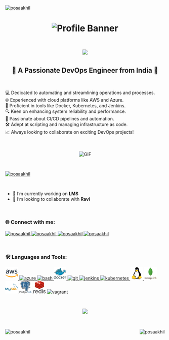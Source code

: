 <p align="left"> 
  <img src="https://komarev.com/ghpvc/?username=posaakhil&label=Profile%20views&color=ff6347&style=flat" alt="posaakhil" /> 
</p>

<h1 align="center">
    <img src="https://github.com/posaakhil/About_Me/blob/main/Assets/profile_banner.jpeg" alt="Profile Banner"/>
</h1>

<h1 align="center">
    <img src="https://readme-typing-svg.herokuapp.com/?font=Righteous&size=35&center=true&vCenter=true&width=500&height=70&duration=4000&color=ff6347&lines=Hi+There!+👋;+I'm+Posa+Venkata+Akhil!;" />
</h1>

<h2 align="center">
  <b>🎯 A Passionate DevOps Engineer from India 🚀</b>
</h2>

<br/>

<p align="left">
  💻 Dedicated to automating and streamlining operations and processes. <br>
  🌐 Experienced with cloud platforms like AWS and Azure. <br>
  🔧 Proficient in tools like Docker, Kubernetes, and Jenkins. <br>
  🔍 Keen on enhancing system reliability and performance. <br>
  🚀 Passionate about CI/CD pipelines and automation. <br>
  🛠️ Adept at scripting and managing infrastructure as code. <br>
  📈 Always looking to collaborate on exciting DevOps projects! <br>
</p>

<br/>

<p align="center">
  <img align="center" alt="GIF" src="https://github.com/Gapur/Gapur/blob/main/assets/coding.gif?raw=true" width="408" height="318" />
</p>

<br/>

<p align="left"> 
  <a href="https://github.com/ryo-ma/github-profile-trophy">
    <img src="https://github-profile-trophy.vercel.app/?username=posaakhil" alt="posaakhil" />
  </a> 
</p>

<br/>

- 🔭 I’m currently working on **LMS**
- 👯 I’m looking to collaborate with **Ravi**

<br/>

<h3 align="left">🌐 Connect with me:</h3>
<p align="left">
  <a href="https://linkedin.com/in/mubeen507" target="blank">
    <img align="center" src="https://raw.githubusercontent.com/rahuldkjain/github-profile-readme-generator/master/src/images/icons/Social/linked-in-alt.svg" alt="posaakhil" height="30" width="40" />
  </a>
  <a href="https://medium.com/@posavenkataakhil123" target="blank">
    <img align="center" src="https://raw.githubusercontent.com/rahuldkjain/github-profile-readme-generator/master/src/images/icons/Social/medium.svg" alt="posaakhil" height="30" width="40" />
  </a>
  <a href="https://github.com/mubeen507" target="blank">
    <img align="center" src="https://raw.githubusercontent.com/rahuldkjain/github-profile-readme-generator/master/src/images/icons/Social/github.svg" alt="posaakhil" height="30" width="40" />
  </a>
  <a href="your-resume-link" target="blank">
    <img align="center" src="https://github.com/posaakhil/About_Me/blob/main/Assets/Protfolio.jpg" alt="posaakhil" height="30" width="40" />
  </a>
</p>

<br/>

<h3 align="left">🛠️ Languages and Tools:</h3>
<p align="left"> 
  <a href="https://aws.amazon.com" target="_blank" rel="noreferrer">
    <img src="https://raw.githubusercontent.com/devicons/devicon/master/icons/amazonwebservices/amazonwebservices-original-wordmark.svg" alt="aws" width="40" height="40"/> 
  </a> 
  <a href="https://azure.microsoft.com/en-in/" target="_blank" rel="noreferrer"> 
    <img src="https://www.vectorlogo.zone/logos/microsoft_azure/microsoft_azure-icon.svg" alt="azure" width="40" height="40"/> 
  </a> 
  <a href="https://www.gnu.org/software/bash/" target="_blank" rel="noreferrer"> 
    <img src="https://www.vectorlogo.zone/logos/gnu_bash/gnu_bash-icon.svg" alt="bash" width="40" height="40"/> 
  </a> 
  <a href="https://www.docker.com/" target="_blank" rel="noreferrer"> 
    <img src="https://raw.githubusercontent.com/devicons/devicon/master/icons/docker/docker-original-wordmark.svg" alt="docker" width="40" height="40"/> 
  </a> 
  <a href="https://git-scm.com/" target="_blank" rel="noreferrer"> 
    <img src="https://www.vectorlogo.zone/logos/git-scm/git-scm-icon.svg" alt="git" width="40" height="40"/> 
  </a> 
  <a href="https://www.jenkins.io" target="_blank" rel="noreferrer"> 
    <img src="https://www.vectorlogo.zone/logos/jenkins/jenkins-icon.svg" alt="jenkins" width="40" height="40"/> 
  </a> 
  <a href="https://kubernetes.io" target="_blank" rel="noreferrer"> 
    <img src="https://www.vectorlogo.zone/logos/kubernetes/kubernetes-icon.svg" alt="kubernetes" width="40" height="40"/> 
  </a> 
  <a href="https://www.linux.org/" target="_blank" rel="noreferrer"> 
    <img src="https://raw.githubusercontent.com/devicons/devicon/master/icons/linux/linux-original.svg" alt="linux" width="40" height="40"/> 
  </a> 
  <a href="https://www.mongodb.com/" target="_blank" rel="noreferrer"> 
    <img src="https://raw.githubusercontent.com/devicons/devicon/master/icons/mongodb/mongodb-original-wordmark.svg" alt="mongodb" width="40" height="40"/> 
  </a> 
  <a href="https://www.mysql.com/" target="_blank" rel="noreferrer"> 
    <img src="https://raw.githubusercontent.com/devicons/devicon/master/icons/mysql/mysql-original-wordmark.svg" alt="mysql" width="40" height="40"/> 
  </a> 
  <a href="https://www.postgresql.org" target="_blank" rel="noreferrer"> 
    <img src="https://raw.githubusercontent.com/devicons/devicon/master/icons/postgresql/postgresql-original-wordmark.svg" alt="postgresql" width="40" height="40"/> 
  </a> 
  <a href="https://redis.io" target="_blank" rel="noreferrer"> 
    <img src="https://raw.githubusercontent.com/devicons/devicon/master/icons/redis/redis-original-wordmark.svg" alt="redis" width="40" height="40"/> 
  </a> 
  <a href="https://www.vagrantup.com/" target="_blank" rel="noreferrer"> 
    <img src="https://www.vectorlogo.zone/logos/vagrantup/vagrantup-icon.svg" alt="vagrant" width="40" height="40"/> 
  </a> 
</p>

<br/>

<p align="center">
  <img src="https://readme-typing-svg.demolab.com/?lines=Passionate%20DevOps%20Engineer;Experienced%20in%20Cloud%20and%20Automation;Let's%20Collaborate!&font=Righteous&center=true&width=700&height=45&color=ff6347&vCenter=true&pause=1000&size=25" />
</p>

<br/>

<p><img align="left" src="https://github-readme-stats.vercel.app/api/top-langs?username=posaakhil&show_icons=true&locale=en&layout=compact" alt="posaakhil" /></p>

<p><img align="right" src="https://github-readme-streak-stats.herokuapp.com/?user=posaakhil&" alt="posaakhil" /></p>
